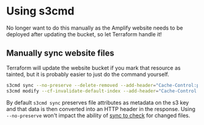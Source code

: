 # Using s3cmd

No longer want to do this manually as the Amplify website needs to be deployed
after updating the bucket, so let Terraform handle it!

## Manually sync website files

Terraform will update the website bucket if you mark that resource as tainted,
but it is probably easier to just do the command yourself.

```sh
s3cmd sync --no-preserve --delete-removed --add-header="Cache-Control:public,max-age=31536000,immutable" ./dist/ s3://rob-gant-ninja/
s3cmd modify --cf-invalidate-default-index --add-header="Cache-Control:public,max-age=2592000,stale-while-revalidate=86400" s3://rob-gant-ninja/index.html
```

By default `s3cmd sync` preserves file attributes as metadata on the s3 key and that
data is then converted into an HTTP header in the response. Using `--no-preserve`
won't impact the ability of [sync to check](https://github.com/s3tools/s3cmd/blob/ae6a635312abba7e5353f257e60e845034ad9ecf/S3/Config.py#L163)
for changed files.
